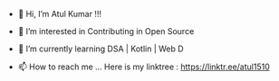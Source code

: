 - 👋 Hi, I’m Atul Kumar !!!
- 👀 I’m interested in Contributing in Open Source
- 🌱 I’m currently learning DSA | Kotlin | Web D

- 📫 How to reach me ... Here is my linktree : https://linktr.ee/atul1510

<!---
atul1510/atul1510 is a ✨ special ✨ repository because its `README.md` (this file) appears on your GitHub profile.
You can click the Preview link to take a look at your changes.
--->
